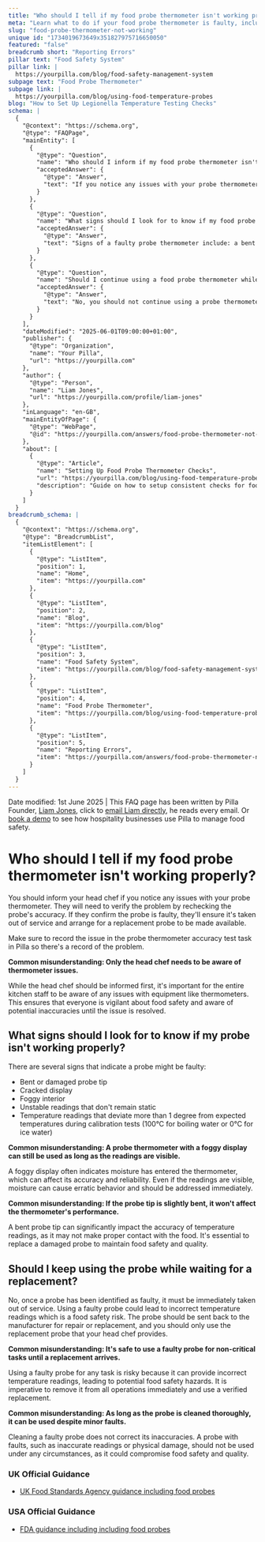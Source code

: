 ```yaml
---
title: "Who should I tell if my food probe thermometer isn't working properly?"
meta: "Learn what to do if your food probe thermometer is faulty, including who to tell, signs to look for, and why you shouldn't keep using it. Always record issues in Pilla for a complete record."
slug: "food-probe-thermometer-not-working"
unique id: "1734019673649x351827975716650050"
featured: "false"
breadcrumb short: "Reporting Errors"
pillar text: "Food Safety System"
pillar link: |
  https://yourpilla.com/blog/food-safety-management-system
subpage text: "Food Probe Thermometer"
subpage link: |
  https://yourpilla.com/blog/using-food-temperature-probes
blog: "How to Set Up Legionella Temperature Testing Checks"
schema: |
  {
    "@context": "https://schema.org",
    "@type": "FAQPage",
    "mainEntity": [
      {
        "@type": "Question",
        "name": "Who should I inform if my food probe thermometer isn't working properly?",
        "acceptedAnswer": {
          "@type": "Answer",
          "text": "If you notice any issues with your probe thermometer, you should inform your head chef. They will verify the problem by checking the probe's accuracy. If the probe is faulty, it will be taken out of service and replaced. It's also important to record the issue in the probe thermometer accuracy test task within Pilla to ensure there's a documented record of the problem."
        }
      },
      {
        "@type": "Question",
        "name": "What signs should I look for to know if my food probe thermometer isn't working properly?",
        "acceptedAnswer": {
          "@type": "Answer",
          "text": "Signs of a faulty probe thermometer include: a bent or damaged probe tip, a cracked display, foggy interior, unstable readings, and temperature readings that deviate more than 1 degree from expected temperatures during calibration tests. Any of these issues indicate that the probe should be checked and possibly replaced to maintain accuracy and food safety."
        }
      },
      {
        "@type": "Question",
        "name": "Should I continue using a food probe thermometer while waiting for a replacement?",
        "acceptedAnswer": {
          "@type": "Answer",
          "text": "No, you should not continue using a probe thermometer if it has been identified as faulty. Such use can lead to incorrect temperature readings and pose a food safety risk. The faulty probe should be immediately taken out of service, sent back for repair or replacement, and you should use a verified replacement provided by your head chef."
        }
      }
    ],
    "dateModified": "2025-06-01T09:00:00+01:00",
    "publisher": {
      "@type": "Organization",
      "name": "Your Pilla",
      "url": "https://yourpilla.com"
    },
    "author": {
      "@type": "Person",
      "name": "Liam Jones",
      "url": "https://yourpilla.com/profile/liam-jones"
    },
    "inLanguage": "en-GB",
    "mainEntityOfPage": {
      "@type": "WebPage",
      "@id": "https://yourpilla.com/answers/food-probe-thermometer-not-working"
    },
    "about": [
      {
        "@type": "Article",
        "name": "Setting Up Food Probe Thermometer Checks",
        "url": "https://yourpilla.com/blog/using-food-temperature-probes",
        "description": "Guide on how to setup consistent checks for food probe thermometers to ensure accuracy and food safety."
      }
    ]
  }
breadcrumb_schema: |
  {
    "@context": "https://schema.org",
    "@type": "BreadcrumbList",
    "itemListElement": [
      {
        "@type": "ListItem",
        "position": 1,
        "name": "Home",
        "item": "https://yourpilla.com"
      },
      {
        "@type": "ListItem",
        "position": 2,
        "name": "Blog",
        "item": "https://yourpilla.com/blog"
      },
      {
        "@type": "ListItem",
        "position": 3,
        "name": "Food Safety System",
        "item": "https://yourpilla.com/blog/food-safety-management-system"
      },
      {
        "@type": "ListItem",
        "position": 4,
        "name": "Food Probe Thermometer",
        "item": "https://yourpilla.com/blog/using-food-temperature-probes"
      },
      {
        "@type": "ListItem",
        "position": 5,
        "name": "Reporting Errors",
        "item": "https://yourpilla.com/answers/food-probe-thermometer-not-working"
      }
    ]
  }
---
```


Date modified: 1st June 2025 | This FAQ page has been written by Pilla Founder, [Liam Jones](https://yourpilla.com/profile/liam-jones), click to [email Liam directly](https://mailto:liam@yourpilla.com/), he reads every email. Or [book a demo](https://calendly.com/pilla/demo) to see how hospitality businesses use Pilla to manage food safety.

# Who should I tell if my food probe thermometer isn't working properly?

You should inform your head chef if you notice any issues with your probe thermometer. They will need to verify the problem by rechecking the probe's accuracy. If they confirm the probe is faulty, they'll ensure it's taken out of service and arrange for a replacement probe to be made available.

Make sure to record the issue in the probe thermometer accuracy test task in Pilla so there's a record of the problem.

**Common misunderstanding: Only the head chef needs to be aware of thermometer issues.**

While the head chef should be informed first, it's important for the entire kitchen staff to be aware of any issues with equipment like thermometers. This ensures that everyone is vigilant about food safety and aware of potential inaccuracies until the issue is resolved.

## What signs should I look for to know if my probe isn't working properly?

There are several signs that indicate a probe might be faulty:

-   Bent or damaged probe tip
-   Cracked display
-   Foggy interior
-   Unstable readings that don't remain static
-   Temperature readings that deviate more than 1 degree from expected temperatures during calibration tests (100°C for boiling water or 0°C for ice water)

**Common misunderstanding: A probe thermometer with a foggy display can still be used as long as the readings are visible.**

A foggy display often indicates moisture has entered the thermometer, which can affect its accuracy and reliability. Even if the readings are visible, moisture can cause erratic behavior and should be addressed immediately.

**Common misunderstanding: If the probe tip is slightly bent, it won't affect the thermometer's performance.**

A bent probe tip can significantly impact the accuracy of temperature readings, as it may not make proper contact with the food. It's essential to replace a damaged probe to maintain food safety and quality.

## Should I keep using the probe while waiting for a replacement?

No, once a probe has been identified as faulty, it must be immediately taken out of service. Using a faulty probe could lead to incorrect temperature readings which is a food safety risk. The probe should be sent back to the manufacturer for repair or replacement, and you should only use the replacement probe that your head chef provides.

**Common misunderstanding: It's safe to use a faulty probe for non-critical tasks until a replacement arrives.**

Using a faulty probe for any task is risky because it can provide incorrect temperature readings, leading to potential food safety hazards. It is imperative to remove it from all operations immediately and use a verified replacement.

**Common misunderstanding: As long as the probe is cleaned thoroughly, it can be used despite minor faults.**

Cleaning a faulty probe does not correct its inaccuracies. A probe with faults, such as inaccurate readings or physical damage, should not be used under any circumstances, as it could compromise food safety and quality.

### UK Official Guidance

-   [UK Food Standards Agency guidance including food probes](https://www.food.gov.uk/safety-hygiene/cooking-your-food)

### USA Official Guidance

-   [FDA guidance including including food probes](https://www.fda.gov/food/buy-store-serve-safe-food/refrigerator-thermometers-cold-facts-about-food-safety?utm_source=chatgpt.com)